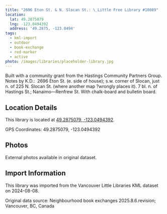 ```yaml
---
title: "2696 Eton St. & N. Slocan St.: \_Little Free Library #10089"
location:
  lat: 49.2875079
  lng: -123.0494392
  address: '49.2875, -123.0494'
tags:
  - kml-import
  - outdoor
  - book-exchange
  - red-marker
  - active
photo: /images/libraries/placeholder-library.jpg
---
```

Built with a community grant from the Hastings Community Partners Group.
Notes by K.D.:  2696 Eton St. (e. side of house); 
s.w. corner of Slocan, just n. of 225 N. Slocan St. (where another map ?wrongly places it).
 7 bl. n. of Hastings St.; Nanaimo—Renfrew St.
With chalk-board and bulletin board.

## Location Details

This library is located at [49.2875079, -123.0494392](https://www.google.com/maps?q=49.2875079,-123.0494392).

GPS Coordinates: 49.2875079, -123.0494392

## Photos

External photos available in original dataset.

## Import Information

This library was imported from the Vancouver Little Libraries KML dataset on 2024-08-08.

Original data source: Neighbourhood book exchanges 2025.8.6.revision; Vancouver, BC, Canada
